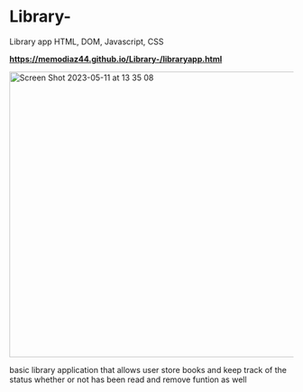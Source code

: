 # Library-
Library app HTML, DOM, Javascript, CSS

**https://memodiaz44.github.io/Library-/libraryapp.html**

<img width="507" alt="Screen Shot 2023-05-11 at 13 35 08" src="https://github.com/memodiaz44/tictactoe/assets/121352998/9072af11-0e77-499e-8fa2-2942194b59a6">





basic library application that allows user store books and keep track of the status whether or not has been read and remove funtion as well
